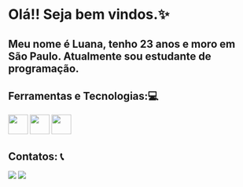 # Olá!! Seja bem vindos.✨
## Meu nome é Luana, tenho 23 anos e moro em São Paulo. Atualmente sou estudante de programação.


## Ferramentas e Tecnologias:💻

<img loading="lazy" src="https://cdn.jsdelivr.net/gh/devicons/devicon/icons/git/git-original.svg" width="40" height="40"/> <img loading="lazy" src="https://cdn.jsdelivr.net/gh/devicons/devicon/icons/javascript/javascript-original.svg" width="40" height="40"/> <img loading="lazy" src="https://cdn.jsdelivr.net/gh/devicons/devicon/icons/html5/html5-original.svg" width="40" height="40"/>

## Contatos: 📞

<div>

<a href="https://www.linkedin.com/in/luana-ribeiro-269ab62bb" target="_blank"><img loading="lazy" src="https://img.shields.io/badge/-LinkedIn-%230077B5?style=for-the-badge&logo=linkedin&logoColor=white" target="_blank"></a>   <a href = "mailto:contato@luanaferreirarib39@gmail.com"><img loading="lazy" src="https://img.shields.io/badge/Gmail-D14836?style=for-the-badge&logo=gmail&logoColor=white" target="_blank"></a>
</div>
